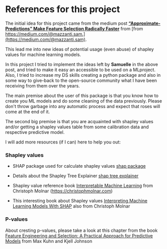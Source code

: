 # References for this project
The initial idea for this project came from the medium post [**“Approximate-Predictions” Make Feature Selection Radically Faster**](https://medium.com/towards-data-science/approximate-predictions-make-feature-selection-radically-faster-0f9664877687) from [from https://medium.com/@mazzanti.sam.](https://medium.com/@mazzanti.sam).

This lead me into new ideas of potential usage (even abuse) of shapley values for machine learning models.

In this project I tried to implement the ideas left by **Samuelle** in the above post, and tried to make it easy an accessible to be used on a MLproject. Also, I tried to increase my DS skills creating a python package and also in some way to give-back to the open-source community what I have been receiving from them over the years.

The main premise about the user of this package is that you know how to create you ML models and do some cleaning of the data previously.
Please don't throw garbage into any automatic process and expect that roses will come at the end of it.

The second big premise is that you are acquainted with shapley values and/or getting a shapley values table from some calibration data and respective predictive model.

I will add more resources (if I can) here to help you out:

### Shapley values

- SHAP package used for calculate shapley values [shap package](https://shap.readthedocs.io/en/latest/)

- Details about the Shapley Tree Explainer [shap tree explainer](https://shap.readthedocs.io/en/latest/example_notebooks/tabular_examples/tree_based_models/Census%20income%20classification%20with%20LightGBM.html)


- Shapley value reference book [Interpretable Machine Learning](https://christophm.github.io/interpretable-ml-book/shapley.html) from Christoph Molnar (https://christophmolnar.com)

- This interesting book about Shapley values [Interpreting Machine Learning Models With SHAP](https://christophmolnar.com/books/shap/) also from Christoph Molnar


### P-values

About cresting p-values, please take a look at this chapter from the book [Feature Engineering and Selection: A Practical Approach for Predictive Models](http://www.feat.engineering/greedy-simple-filters) from  Max Kuhn and Kjell Johnson
